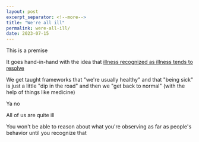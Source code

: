 ```yaml
---
layout: post
excerpt_separator: <!--more-->
title: "We're all ill"
permalink: were-all-ill/
date: 2023-07-15
---
```


This is a premise

It goes hand-in-hand with the idea that
[illness recognized as illness tends to resolve](/illness-recognized-as-illness)

We get taught frameworks that "we're usually healthy" and that
"being sick" is just a little "dip in the road" and then we "get back to normal"
(with the help of things like medicine)

Ya no

All of us are quite ill

You won't be able to reason about what you're observing as far as
people's behavior until you recognize that
